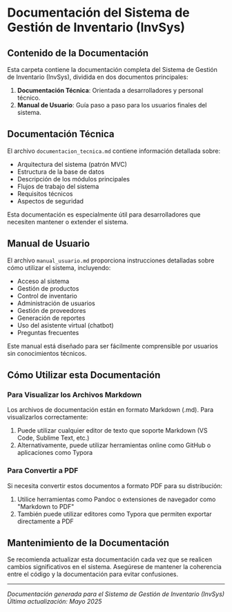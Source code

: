 # Documentación del Sistema de Gestión de Inventario (InvSys)

## Contenido de la Documentación

Esta carpeta contiene la documentación completa del Sistema de Gestión de Inventario (InvSys), dividida en dos documentos principales:

1. **Documentación Técnica**: Orientada a desarrolladores y personal técnico.
2. **Manual de Usuario**: Guía paso a paso para los usuarios finales del sistema.

## Documentación Técnica

El archivo `documentacion_tecnica.md` contiene información detallada sobre:

- Arquitectura del sistema (patrón MVC)
- Estructura de la base de datos
- Descripción de los módulos principales
- Flujos de trabajo del sistema
- Requisitos técnicos
- Aspectos de seguridad

Esta documentación es especialmente útil para desarrolladores que necesiten mantener o extender el sistema.

## Manual de Usuario

El archivo `manual_usuario.md` proporciona instrucciones detalladas sobre cómo utilizar el sistema, incluyendo:

- Acceso al sistema
- Gestión de productos
- Control de inventario
- Administración de usuarios
- Gestión de proveedores
- Generación de reportes
- Uso del asistente virtual (chatbot)
- Preguntas frecuentes

Este manual está diseñado para ser fácilmente comprensible por usuarios sin conocimientos técnicos.

## Cómo Utilizar esta Documentación

### Para Visualizar los Archivos Markdown

Los archivos de documentación están en formato Markdown (.md). Para visualizarlos correctamente:

1. Puede utilizar cualquier editor de texto que soporte Markdown (VS Code, Sublime Text, etc.)
2. Alternativamente, puede utilizar herramientas online como GitHub o aplicaciones como Typora

### Para Convertir a PDF

Si necesita convertir estos documentos a formato PDF para su distribución:

1. Utilice herramientas como Pandoc o extensiones de navegador como "Markdown to PDF"
2. También puede utilizar editores como Typora que permiten exportar directamente a PDF

## Mantenimiento de la Documentación

Se recomienda actualizar esta documentación cada vez que se realicen cambios significativos en el sistema. Asegúrese de mantener la coherencia entre el código y la documentación para evitar confusiones.

---

*Documentación generada para el Sistema de Gestión de Inventario (InvSys)*
*Última actualización: Mayo 2025*